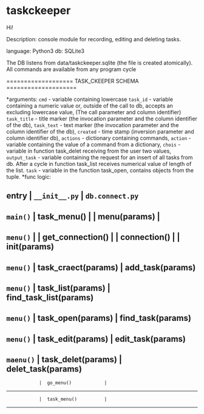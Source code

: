 # taskckeeper

Hi!

Description: console module for recording, editing and deleting tasks.

language: Python3
db: SQLite3

The DB listens from data/taskckeeper.sqlite (the file is created atomically).
All commands are available from any program cycle

=================== TASK_CKEEPER SCHEMA ====================

*arguments:
    `cmd`         - variable containing lowercase
    `task_id`     -  variable containing a numeric value or, outside of the call to db,
                   accepts an excluding lowercase value,
                   (The call parameter and column identifier)
    `task_title`  - title marker (the invocation parameter and the column identifier of the db),
    `task_text`   - text marker (the invocation parameter and the column identifier of the db),
    `created`     - time stamp (inversion parameter and column identifier db),
    `actions`     - dictionary containing commands,
    `action`      - variable containing the value of a command from a dictionary,
    `chois`       - variable in function task_delet receiving from the user two values,
    `output_task` - variable containing the request for an insert of all tasks from db.
                  After a cycle in function task_list receives numerical value of length of the list.
    `task`        - variable in the function task_open, contains objects from the tuple.
*func logic:

   entry        |      `__init__.py`    |      `db.connect.py`         
--------------------------------------------------------------------
`main()`        |   task_menu()         |
                |   menu(params)        |
--------------------------------------------------------------------
`menu()`        |                       |   get_connection() 
                |                       |       connection()
                |                       |   init(params)
--------------------------------------------------------------------
`menu()`        |  task_craect(params)  |   add_task(params) 
-------------------------------------------------------------------- 
`menu()`        |  task_list(params)    |   find_task_list(params)
--------------------------------------------------------------------
`menu()`        |  task_open(params)    |   find_task(params)
--------------------------------------------------------------------
`menu()`        |  task_edit(params)    |   edit_task(params)
--------------------------------------------------------------------
`maenu()`       |  task_delet(params)   |   delet_task(params)
--------------------------------------------------------------------
                |  go_menu()            | 
--------------------------------------------------------------------
                |  task_menu()          |
--------------------------------------------------------------------



